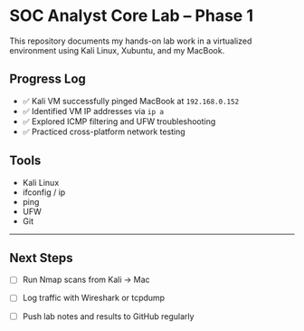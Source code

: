 # SOC Analyst Core Lab – Phase 1

This repository documents my hands-on lab work in a virtualized environment using Kali Linux, Xubuntu, and my MacBook.

## Progress Log

- ✅ Kali VM successfully pinged MacBook at `192.168.0.152`
- ✅ Identified VM IP addresses via `ip a`
- ✅ Explored ICMP filtering and UFW troubleshooting
- ✅ Practiced cross-platform network testing

## Tools

- Kali Linux
- ifconfig / ip
- ping
- UFW
- Git

---

## Next Steps

- [ ] Run Nmap scans from Kali → Mac
- [ ] Log traffic with Wireshark or tcpdump
- [ ] Push lab notes and results to GitHub regularly

